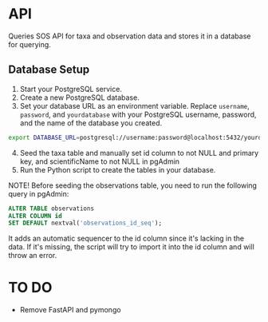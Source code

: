# API
Queries SOS API for taxa and observation data and stores it in a database for querying.

## Database Setup
1. Start your PostgreSQL service.
2. Create a new PostgreSQL database.
3. Set your database URL as an environment variable. Replace `username`, `password`, and `yourdatabase` with your PostgreSQL username, password, and the name of the database you created.

```bash
export DATABASE_URL=postgresql://username:password@localhost:5432/yourdatabase
```

4. Seed the taxa table and manually set id column to not NULL and primary key, and scientificName to not NULL in pgAdmin
5. Run the Python script to create the tables in your database.

NOTE! Before seeding the observations table, you need to run the following query in pgAdmin:

```SQL
ALTER TABLE observations 
ALTER COLUMN id 
SET DEFAULT nextval('observations_id_seq');
```

It adds an automatic sequencer to the id column since it's lacking in the data. If it's missing, the script will try to import it into the id column and will throw an error.

# TO DO
- Remove FastAPI and pymongo
